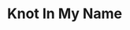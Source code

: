 ---
layout: design
permalink: /knot_in_my_name/
title: "Knot In My Name"
created: "2018"
root: "/assets/02_design/knot_in_my_name/"
bg-video: >
  <iframe src="https://player.vimeo.com/video/270484326" width="640" height="360" frameborder="0" webkitallowfullscreen mozallowfullscreen allowfullscreen></iframe>

description: >
  Knot In My Name is a multimedia performance work that explores the intersections of Ita Segev’s personal and sociopolitical contexts as an anti-Zionist Israeli trans woman immigrating to the U.S.<br><br>Weaving together text, movement, elaborate sound and video design, biting humor, many characters and even more costume changes, this piece is an invitation to experience the necessary heartbreak that comes from confronting the huge gaps between the reality and narratives we are taught about the body and place we are born into.<br><br>By letting go of what never really belonged to us, we might create the space for reclaiming what does.

artists:
  - person: Ita Segev

role:
 - Video Designer

showings:
  - text: Gibney Dance ~ 2019
    url: https://gibneydance.org/event/ita-segev-knot-in-my-name/
  - text: Brooklyn Arts Exchange ~ 2018
    url: https://www.youtube.com/watch?v=XWCDg1G8uIc

documentation:
  - "01.jpg"
  - "02.jpg"
  - "03.jpg"
  - "04.jpg"
  - "05.jpg"
  - "06.jpg"
  - "07.jpg"
  - "08.jpg"
  - <iframe src="https://player.vimeo.com/video/270484326" width="640" height="360" frameborder="0" webkitallowfullscreen mozallowfullscreen allowfullscreen></iframe>
---